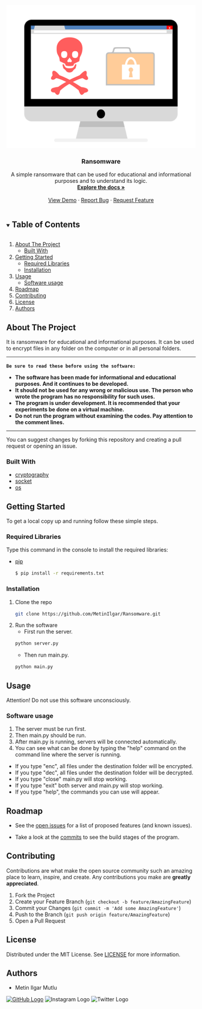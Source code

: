 <!-- PROJECT LOGO -->
<br />
<p align="center">
  <a href="https://github.com/MetinIlgar/Ransomware">
    <img src="/Images/logo.png" alt="Logo">
  </a>

  <h3 align="center">Ransomware</h3>

  <p align="center">
    A simple ransomware that can be used for educational and informational purposes and to understand its logic.
    <br />
    <a href="https://github.com/MetinIlgar/Ransomware"><strong>Explore the docs »</strong></a>
    <br />
    <br />
    <a href="https://github.com/MetinIlgar/Ransomware">View Demo</a>
    ·
    <a href="https://github.com/MetinIlgar/Ransomware/issues">Report Bug</a>
    ·
    <a href="https://github.com/MetinIlgar/Ransomware/issues">Request Feature</a>
  </p>
</p>


<!-- TABLE OF CONTENTS -->
<details open="open">
	<summary><h2 style="display: inline-block">Table of Contents</h2></summary>
	<ol>
		<li>
			<a href="#about-the-project">About The Project</a>
			<ul>
				<li><a href="#built-with">Built With</a></li>
			</ul>
		</li>
		<li>
			<a href="#getting-started">Getting Started</a>
			<ul>
				<li><a href="#required-libraries">Required Libraries</a></li>
				<li><a href="#installation">Installation</a></li>
			</ul>
		</li>
		<li>
			<a href="#usage">Usage</a>
			<ul>
				<li><a href="#software-usage">Software usage</a></li>
			</ul>
		</li>
		<li><a href="#roadmap">Roadmap</a></li>
		<li><a href="#contributing">Contributing</a></li>
		<li><a href="#license">License</a></li>
		<li><a href="#authors">Authors</a></li>
	</ol>
</details>

<!-- ABOUT THE PROJECT -->
## About The Project

It is ransomware for educational and informational purposes. It can be used to encrypt files in any folder on the computer or in all personal folders.

<hr>

**`Be sure to read these before using the software:`**
* **The software has been made for informational and educational purposes. And it continues to be developed.**
* **It should not be used for any wrong or malicious use. The person who wrote the program has no responsibility for such uses.**
* **The program is under development. It is recommended that your experiments be done on a virtual machine.**
* **Do not run the program without examining the codes. Pay attention to the comment lines.**

<hr>

You can suggest changes by forking this repository and creating a pull request or opening an issue.

### Built With

* [cryptography](https://cryptography.io/en/latest/)
* [socket](https://docs.python.org/3/library/socket.html)
* [os](https://docs.python.org/3/library/os.html)


<!-- GETTING STARTED -->
## Getting Started

To get a local copy up and running follow these simple steps.

### Required Libraries

Type this command in the console to install the required libraries:
* [pip](https://pypi.org/project/pip/)
  ```sh
  $ pip install -r requirements.txt
  ```

### Installation

1. Clone the repo
   ```sh
   git clone https://github.com/MetinIlgar/Ransomware.git
   ```
2. Run the software
   * First run the server.
   ```sh
   python server.py 
   ```
   * Then run main.py.
   ```sh
   python main.py
   ```


<!-- USAGE EXAMPLES -->
## Usage
Attention! Do not use this software unconsciously.

### Software usage
1. The server must be run first.
2. Then main.py should be run.
3. After main.py is running, servers will be connected automatically.
4. You can see what can be done by typing the "help" command on the command line where the server is running.

* If you type "enc", all files under the destination folder will be encrypted.
* If you type "dec", all files under the destination folder will be decrypted.
* If you type "close" main.py will stop working.
* If you type "exit" both server and main.py will stop working.
* If you type "help", the commands you can use will appear.


<!-- ROADMAP -->
## Roadmap

* See the [open issues](https://github.com/MetinIlgar/Ransomware/issues) for a list of proposed features (and known issues).

* Take a look at the [commits](https://github.com/MetinIlgar/Ransomware/commits/main) to see the build stages of the program.


<!-- CONTRIBUTING -->
## Contributing

Contributions are what make the open source community such an amazing place to learn, inspire, and create. Any contributions you make are **greatly appreciated**.

1. Fork the Project
2. Create your Feature Branch (`git checkout -b feature/AmazingFeature`)
3. Commit your Changes (`git commit -m 'Add some AmazingFeature'`)
4. Push to the Branch (`git push origin feature/AmazingFeature`)
5. Open a Pull Request


<!-- LICENSE -->
## License

Distributed under the MIT License. See [LICENSE](https://github.com/MetinIlgar/Ransomware/blob/main/LICENSE) for more information.


<!-- CONTACT -->
## Authors

* Metin Ilgar Mutlu

[![GitHub Logo](https://img.shields.io/badge/GitHub-100000?style=for-the-badge&logo=github&logoColor=white)](https://github.com/MetinIlgar)
![Instagram Logo](https://img.shields.io/badge/Instagram-E4405F?style=for-the-badge&logo=instagram&logoColor=white) 
![Twitter Logo](https://img.shields.io/badge/Twitter-1DA1F2?style=for-the-badge&logo=twitter&logoColor=white) 
